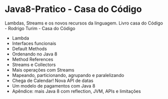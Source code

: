 # Java8-Pratico - Casa do Código

Lambdas, Streams e os novos recursos da linguagem. Livro casa do Código - Rodrigo Turim - Casa do Código

- Lambda
- Interfaces funcionais
- Default Methods
- Ordenando no Java 8
- Method References
- Streams e Collectors
- Mais operações com Streams
- Mapeando, particionando, agrupando e paralelizando
- Chega de Calendar! Nova API de datas
- Um modelo de pagamentos com Java 8
- Apêndice: mais Java 8 com reflection, JVM, APIs e limitações
